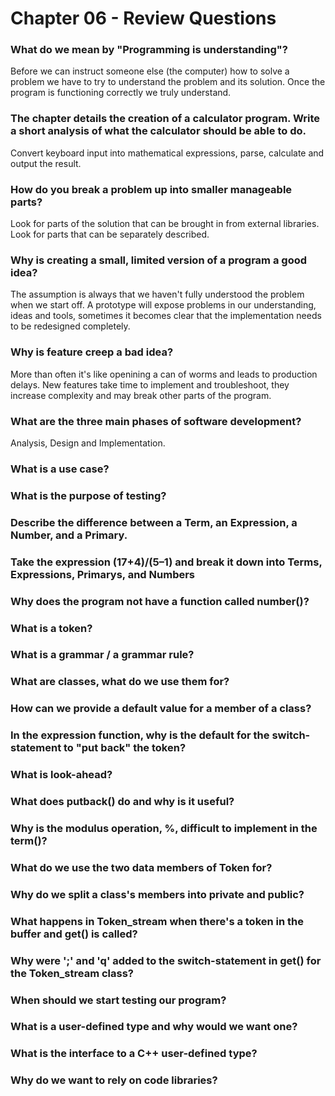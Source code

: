 # Chapter 06 - Review Questions

### What do we mean by "Programming is understanding"?
Before we can instruct someone else (the computer) how to solve a problem we have to try to understand the problem and its solution. Once the program is functioning correctly we truly understand.

### The chapter details the creation of a calculator program. Write a short analysis of what the calculator should be able to do.
Convert keyboard input into mathematical expressions, parse, calculate and output the result.

### How do you break a problem up into smaller manageable parts?
Look for parts of the solution that can be brought in from external libraries.
Look for parts that can be separately described.

### Why is creating a small, limited version of a program a good idea?
The assumption is always that we haven't fully understood the problem when we start off. A prototype will expose problems in our understanding, ideas and tools, sometimes it becomes clear that the implementation needs to be redesigned completely.

### Why is feature creep a bad idea?
More than often it's like openining a can of worms and leads to production delays. New features take time to implement and troubleshoot, they increase complexity and may break other parts of the program.

### What are the three main phases of software development?
Analysis, Design and Implementation.

### What is a use case?


### What is the purpose of testing?


### Describe the difference between a Term, an Expression, a Number, and a Primary.

### Take the expression (17+4)/(5–1) and break it down into Terms, Expressions, Primarys, and Numbers

### Why does the program not have a function called number()?

### What is a token?

### What is a grammar / a grammar rule?

### What are classes, what do we use them for?

### How can we provide a default value for a member of a class?

### In the expression function, why is the default for the switch-statement to "put back" the token?

### What is look-ahead?

### What does putback() do and why is it useful?

### Why is the modulus operation, %, difficult to implement in the term()?

### What do we use the two data members of Token for?

### Why do we split a class's members into private and public?

### What happens in Token_stream when there's a token in the buffer and get() is called?

### Why were ';' and 'q' added to the switch-statement in get() for the Token_stream class?

### When should we start testing our program?

### What is a user-defined type and why would we want one?

### What is the interface to a C++ user-defined type?

### Why do we want to rely on code libraries?